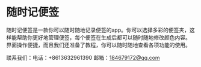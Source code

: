 # 随时记便签
随时记便签是一款你可以随时随地记录便签的app。你可以选择多彩的便签夹，这样能帮助你更好地管理便签，每个便签在生成后都可以随时随地修改颜色内容。
界面操作便捷，而且我们还准备了教程，你可以随时随地查看各项功能的使用。

联系我们：电话：+8613632961390  邮箱：184679172@qq.com
